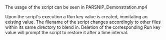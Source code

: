 The usage of the script can be seen in PARSNIP_Demonstration.mp4

Upon the script's execution a Run key value is created, immitating an existing value.
The filename of the script changes accordingly to other files within its same directory to blend in.
Deletion of the corresponding Run key value will prompt the script to restore it after a time interval.
